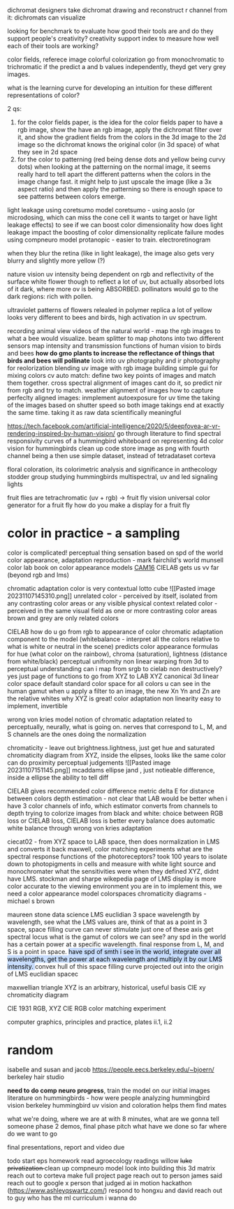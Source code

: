 dichromat designers
take dichromat drawing and reconstruct r channel from it: dichromats can visualize

looking for benchmark to evaluate how good their tools are and do they support people's creativity?
creativity support index to measure how well each of their tools are working?



color fields, referece image
colorful colorization
	go from monochromatic to trichromatic
		if the predict a and b values independently, theyd get very grey images. 

what is the learning curve for developing an intuition for these different representations of color?

2 qs:
1) for the color fields paper, 
	is the idea for the color fields paper to have a rgb image, show the 
	have an rgb image, apply the dichromat filter over it, and show the gradient fields from the colors in the 3d image to the 2d image so the dichromat knows the original color (in 3d space) of what they see in 2d space
2) for the color to patterning (red being dense dots and yellow being curvy dots)
	when looking at the patterning on the normal image, it seems really hard to tell apart the different patterns when the colors in the image change fast. it might help to just upscale the image (like a 3x aspect ratio) and then apply the patterning so there is enough space to see patterns between colors emerge. 


light leakage using coretsumo model
coretsumo - using aoslo (or microdosing, which can miss the cone cell it wants to target or have light leakage effects) to see if we can boost color dimensionality
	how does light leakage impact the boosting of color dimensionality
replicate failure modes using compneuro model 
	protanopic - easier to train. 
	electroretinogram


when they blur the retina (like in light leakage), the image also gets very blurry and slightly more yellow (?)



nature vision
uv intensity being dependent on rgb and reflectivity of the surface
white flower though to reflect a lot of uv, but actually absorbed lots of it
dark, where more ov is being ABSORBED. pollinators would go to the dark regions: rich with pollen. 

ultraviolet patterns of flowers relealed in polymer replica
a lot of yellow looks very different to bees and birds, high activation in uv spectrum. 


recording animal view videos of the natural world - map the rgb images to what a bee would visualize. 
	beam splitter to map photons into two different sensors
	map intensity and transmission functions of human vision to birds and bees
	**how do gmo plants to increase the reflectance of things that birds and bees will pollinate**
look into uv photography and ir photography for reolorization
blending uv image with rgb image
building simple gui for mixing colors
cv auto match: define two key points of images and match them together. 
	cross spectral alignment of images
		cant do it, so predict nir from rgb and try to match. 
	weather alignment of images 
how to capture perfeclty aligned images:
	inmplement autoexposure for uv
	time the taking of the images based on shutter speed so both image takings end at exactly the same time. 
taking it as raw data
scientifically meaningful 


https://tech.facebook.com/artificial-intelligence/2020/5/deepfovea-ar-vr-rendering-inspired-by-human-vision/
go through literature to find spectral responsivity curves of a hummingbird
whiteboard on representing 4d color vision for hummingbirds
clean up code 
	store image as png with fourth channel being a 
	then use simple dataset, instead of tetradataset
corteva


floral coloration, its colorimetric analysis and significance in anthecology
stodder group studying hummingbirds
multispectral, uv and led signaling lights

fruit flies are tetrachromatic (uv + rgb) -> fruit fly vision 
	universal color generator for a fruit fly
	how do you make a display for a fruit fly
# color in practice - a sampling 

color is complicated! perceptual thing
	sensation based on spd of the world
color appearance, adaptation reproduction - mark fairchild's world
	munsell color lab
	book on color appearance models
[CAM16](https://observablehq.com/@jrus/cam16) 
CIELAB gets us vv far (beyond rgb and lms)

chromatic adaptation
	color is very contextual
	lotto cube
	![[Pasted image 20231107145310.png]]
	unrelated color - perceived by itself, isolated from any contrasting color areas or any visible physical context
	related color - perceived in the same visual field as one or more contrasting color areas
		brown and grey are only related colors

CIELAB
	how do u go from rgb to appearance of color
		chromatic adaptation component to the model (whitebalance - interpret all the colors relative to what is white or neutral in the scene)
	predicts color appearance
		formulas for hue (what color on the rainbow), chroma (saturation), lightness (distance from white/black)
	perceptual unifromity
		non linear warping from 3d to perceptual understanding
	can i map from srgb to cielab non destructively? yes
	just page of functions to go from XYZ to LAB
	XYZ canonical 3d linear color space
		default standard color space for all colors u can see in the human gamut
when u apply a filter to an image, the new Xn Yn and Zn are the relative whites
why XYZ is great!
	color adaptation
	non linearity
	easy to implement, invertible

wrong von kries model
	notion of chromatic adaptation related to perceptually, neurally, what is going on. 
	nerves that correspond to L, M, and S channels are the ones doing the normalization

chromaticity - leave out brightness.lightness, just get hue and saturated
	chromaticity diagram from XYZ, inside the elipses, looks like the same color
	can do proximity perceptual judgements
	![[Pasted image 20231107151145.png]]
	mcaddams ellipse
	jand , just notieable difference, inside a ellipse the ability to tell diff 

CIELAB gives recommended color difference metric
	delta E for distance between colors
	depth estimation - not clear that LAB would be better
		when i have 3 color channels of info, which estimator converts from channels to depth
	trying to colorize images from black and white:
		choice between RGB loss or CIELAB loss, CIELAB loss is better
every balance does automatic white balance through wrong von kries adaptation


ciecat02 - from XYZ space to LAB space, then does normalization in LMS and converts it back
	maxwell, color matching experiments
	what are the spectral response functions of the photoreceptors? 
		took 100 years to isolate down to photopigments in cells and measure with white light source and monochromater what the sensitivities were
	when they defined XYZ, didnt have LMS. 
	stockman and sharpe
	wikepedia page of LMS
display is more color accurate to the viewing environment you are in 
	to implement this, we need a color appearance model
colorspaces chromaticity diagrams - michael s brown 

maureen stone
data science
	LMS euclidian 3 space
	wavelength by wavelength, see what the LMS values are, think of that as a point in 3 space, 
		space filling curve
		can never stimulate just one of these axis
		get spectral locus
what is the gamut of colors we can see?
	any spd in the world has a certain power at a specific wavelength. final response from L, M, and S is a point in space. 
<mark style="background: #ADCCFFA6;">		have spd of smth i see in the world, integrate over all wavelengths, get the power at each wavelength and multiply it by our LMS intensity. </mark>
	convex hull of this space filling curve projected out into the origin of LMS euclidian spacec

maxwellian triangle
XYZ is an arbitrary, historical, useful basis
	CIE xy chromaticity diagram


CIE 1931 RGB, XYZ
	CIE RGB color matching experiment

computer graphics, principles and practice, plates ii.1, ii.2



# random 

isabelle and susan and jacob
https://people.eecs.berkeley.edu/~bjoern/
berkeley hair studio 

**need to do comp neuro progress**, train the model on our initial images
literature on hummingbirds - how were people analyzing hummingbird vision
berkeley hummingbird uv vision and coloration helps them find mates

what we're doing, where we are at
with 8 minutes, what are we gonna tell someone
phase 2 demos, final phase pitch
	what have we done so far
	where do we want to go 


final presentations, report and video due


todo
start eps homework 
read agroecology readings 
	willow
	<s>luke privatization </s>
clean up compneuro model 
	look into building this 3d matrix
reach out to corteva
	make full project page
reach out to person james said
reach out to google x person that judged ai in motion hackathon (https://www.ashleyqswartz.com/)
respond to hongxu and david 
reach out to guy who has the ml curriculum i wanna do 